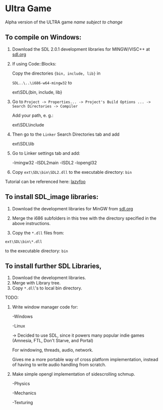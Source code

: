 # Ultra Game 
Alpha version of the ULTRA game
*name subject to change*

## To compile on Windows:

1. Download the SDL 2.0.1 development libraries for MINGW/VISC++ at
[sdl.org](http://www.libsdl.org/download-2.0.php)

2. If using Code::Blocks:

	Copy the directories `{bin, include, lib}` in 

	`SDL..\..\i686-w64-mingw32` to 

	ext\SDL\{bin, include, lib}

3. Go to `Project -> Properties... -> Project's Build Options ... -> Search Directories -> Compiler`

	Add your path, e. g.: 

	ext\SDL\include

4. Then go to the `Linker` Search Directories tab and add

	ext\SDL\lib

5. Go to Linker settings tab and add:

	-lmingw32 -lSDL2main -lSDL2 -lopengl32

6. Copy `ext\SDL\bin\SDL2.dll` to the executable directory: `bin`

Tutorial can be referenced here:
[lazyfoo](http://lazyfoo.net/tutorials/SDL/01_hello_SDL/windows/codeblocks/index.php)

## To install SDL_image libraries:
1. Download the development libraries for MinGW from [sdl.org](www.libsdl.org/projects/SDL_image/)

2. Merge the i686 subfolders in this tree with the directory specified in the above
instructions.

3. Copy the `*.dll` files from:
```
ext\SDL\bin\*.dll 
```
to the executable directory: `bin`

## To install further SDL Libraries, 

1. Download the development libraries.
2. Merge with Library tree.
3. Copy `*.dll`'s to local bin directory.

TODO:

1. Write window manager code for:

	-Windows

	-Linux

	-> Decided to use SDL, since it powers many popular indie games 
	(Amnesia, FTL, Don't Starve, and Portal)

	For windowing, threads, audio, network.

	Gives me a more portable way of cross platform implementation, 
	instead of having to write audio handling from scratch.

2. Make simple opengl implementation of sidescrolling schmup.

	-Physics

	-Mechanics

	-Texturing
